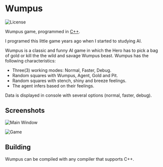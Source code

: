 Wumpus
=====
![License](https://img.shields.io/badge/License-GPLv3-blue.svg)

Wumpus game, programmed in [C++](https://en.wikipedia.org/wiki/C%2B%2B). 

I programed this little game years ago when I started to studying AI. 

Wumpus is a classic and funny AI game in which the Hero has to pick a bag of gold or kill the the wild and savage Wumpus beast. Wumpus has the following characteristics:
* Three(3) working modes: Normal, Faster, Debug.
* Random squares with Wumpus, Agent, Gold and Pit.
* Random squares with stench, shiny and breeze feelings.
* The agent infers based on their feelings.

Data is displayed in console with several options (normal, faster, debug).

## Screenshots

![Main Window](http://i.imgur.com/KBiyTt9.png)

![Game](http://i.imgur.com/WQUpthI.jpg)

## Building

Wumpus can be compiled with any compiler that supports C++.

